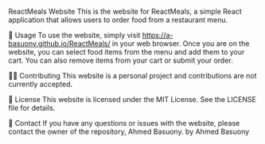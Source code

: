 ReactMeals Website
This is the website for ReactMeals, a simple React application that allows users to order food from a restaurant menu.

🍔 Usage
To use the website, simply visit https://a-basuony.github.io/ReactMeals/ in your web browser. Once you are on the website, you can select food items from the menu and add them to your cart. You can also remove items from your cart or submit your order. <br>

🙅‍♀️ Contributing
This website is a personal project and contributions are not currently accepted.<br>

📄 License
This website is licensed under the MIT License. See the LICENSE file for details. <br>

📧 Contact
If you have any questions or issues with the website, please contact the owner of the repository, Ahmed Basuony.
by Ahmed Basuony
